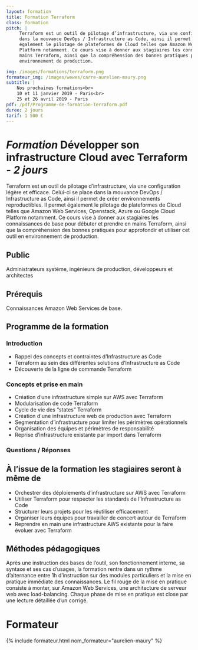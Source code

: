 ```yaml
---
layout: formation
title: Formation Terraform
class: formation
pitch: |
     Terraform est un outil de pilotage d’infrastructure, via une configuration légère et efficace. Celui-ci se place
     dans la mouvance DevOps / Infrastructure as Code, ainsi il permet de créer environnements reproductibles. Il permet
     également le pilotage de plateformes de Cloud telles que Amazon Web Services, Openstack, Azure ou Google Cloud
     Platform notamment. Ce cours vise à donner aux stagiaires les connaissances de base pour débuter et prendre en
     mains Terraform, ainsi que la compréhension des bonnes pratiques pour approfondir et utiliser cet outil en
     environnement de production.

img: /images/formations/terraform.png
formateur_img: /images/wewes/carre-aurelien-maury.png
subtitle: |
    Nos prochaines formations<br>
    10 et 11 janvier 2019 - Paris<br>
    25 et 26 avril 2019 - Paris
pdf: /pdf/Programme-de-formation-Terraform.pdf
duree: 2 jours
tarif: 1 500 €
---
```


# *Formation* Développer son infrastructure Cloud avec Terraform - *2 jours*

Terraform est un outil de pilotage d’infrastructure, via une configuration légère et efficace. Celui-ci se place
dans la mouvance DevOps / Infrastructure as Code, ainsi il permet de créer environnements reproductibles. Il permet
également le pilotage de plateformes de Cloud telles que Amazon Web Services, Openstack, Azure ou Google Cloud
Platform notamment. Ce cours vise à donner aux stagiaires les connaissances de base pour débuter et prendre en
mains Terraform, ainsi que la compréhension des bonnes pratiques pour approfondir et utiliser cet outil en
environnement de production.


## Public


Administrateurs système, ingénieurs de production, développeurs et architectes

## Prérequis

Connaissances Amazon Web Services de base.


## Programme de la formation


###  Introduction

  * Rappel des concepts et contraintes d’Infrastructure as Code
  * Terraform au sein des différentes solutions d’Infrastructure as Code
  * Découverte de la ligne de commande Terraform

###  Concepts et prise en main

  * Création d’une infrastructure simple sur AWS avec Terraform
  * Modularisation de code Terraform
  * Cycle de vie des “states” Terraform
  * Création d'une infrastructure web de production avec Terraform
  * Segmentation d’infrastructure pour limiter les périmètres opérationnels
  * Organisation des équipes et périmètres de responsabilité
  * Reprise d’infrastructure existante par import dans Terraform

### Questions / Réponses


## À l’issue de la formation les stagiaires seront à même de

* Orchestrer des déploiements d’infrastructure sur AWS avec Terraform
* Utiliser Terraform pour respecter les standards de l’Infrastructure as Code
* Structurer leurs projets pour les réutiliser efficacement
* Organiser leurs équipes pour travailler de concert autour de Terraform
* Reprendre en main une infrastructure AWS existante pour la faire évoluer avec Terraform


## Méthodes pédagogiques


Après une instruction des bases de l’outil, son fonctionnement interne, sa syntaxe et ses cas d’usages, la formation
rentre dans un rythme d’alternance entre 1h d’instruction sur des modules particuliers et la mise en pratique immédiate
des connaissances. Le fil rouge de la mise en pratique consiste à monter, sur Amazon Web Services, une architecture de
serveur web avec load-balancing. Chaque phase de mise en pratique est close par une lecture détaillée d’un corrigé.


# Formateur

{% include formateur.html nom_formateur="aurelien-maury" %}
